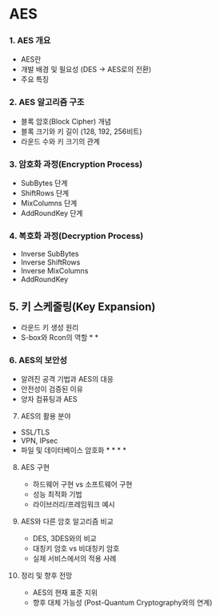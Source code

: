 # AES

### 1. AES 개요
- AES란
- 개발 배경 및 필요성 (DES → AES로의 전환)
- 주요 특징

### 2. AES 알고리즘 구조
- 블록 암호(Block Cipher) 개념
- 블록 크기와 키 길이 (128, 192, 256비트)
- 라운드 수와 키 크기의 관계

### 3. 암호화 과정(Encryption Process)
- SubBytes 단계
- ShiftRows 단계
- MixColumns 단계
- AddRoundKey 단계

### 4. 복호화 과정(Decryption Process)
- Inverse SubBytes
- Inverse ShiftRows
- Inverse MixColumns
- AddRoundKey

## 5. 키 스케줄링(Key Expansion)
- 라운드 키 생성 원리
- S-box와 Rcon의 역할
   * 
   * 

### 6. AES의 보안성
- 알려진 공격 기법과 AES의 대응
- 안전성이 검증된 이유
- 양자 컴퓨팅과 AES

7. AES의 활용 분야
- SSL/TLS
- VPN, IPsec
- 파일 및 데이터베이스 암호화
   * 
   * 
   * 
   * 

8. AES 구현

   * 하드웨어 구현 vs 소프트웨어 구현
   * 성능 최적화 기법
   * 라이브러리/프레임워크 예시

9. AES와 다른 암호 알고리즘 비교

   * DES, 3DES와의 비교
   * 대칭키 암호 vs 비대칭키 암호
   * 실제 서비스에서의 적용 사례

10. 정리 및 향후 전망

    * AES의 현재 표준 지위
    * 향후 대체 가능성 (Post-Quantum Cryptography와의 연계)

